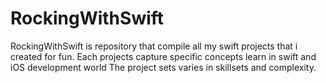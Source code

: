# RockingWithSwift


RockingWithSwift is repository that compile all my swift projects that i created for fun.
Each projects capture specific concepts learn in swift and iOS development world
The project sets varies in skillsets and complexity.
